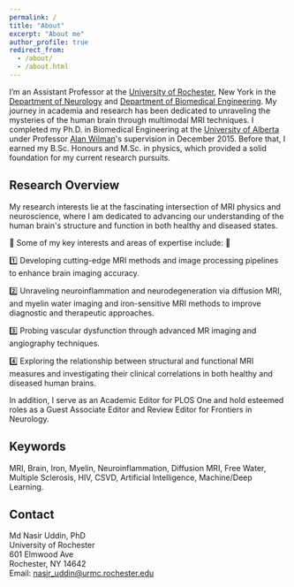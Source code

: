 ```yaml
---
permalink: /
title: "About"
excerpt: "About me"
author_profile: true
redirect_from: 
  - /about/
  - /about.html
---
```


I’m an Assistant Professor at the [University of Rochester](https://www.rochester.edu/), New York in the [Department of Neurology](https://www.urmc.rochester.edu/neurology.aspx) and [Department of Biomedical Engineering](http://www.hajim.rochester.edu/bme/). My journey in academia and research has been dedicated to unraveling the mysteries of the human brain through multimodal MRI techniques. I completed my Ph.D. in Biomedical Engineering at the [University of Alberta](https://www.ualberta.ca/index.html) under Professor [Alan Wilman](https://www.ualberta.ca/biomedical-engineering/research/peter-s-allen-mr-research-centre/research-team/dr-alan-wilman.html)'s supervision in December 2015. Before that, I earned my B.Sc. Honours and M.Sc. in physics, which provided a solid foundation for my current research pursuits. 

## Research Overview
My research interests lie at the fascinating intersection of MRI physics and neuroscience, where I am dedicated to advancing our understanding of the human brain's structure and function in both healthy and diseased states. 

🌟 Some of my key interests and areas of expertise include: 🌟

1️⃣ Developing cutting-edge MRI methods and image processing pipelines to enhance brain imaging accuracy.

2️⃣ Unraveling neuroinflammation and neurodegeneration via diffusion MRI, and myelin water imaging and iron-sensitive MRI methods to improve diagnostic and therapeutic approaches.

3️⃣ Probing vascular dysfunction through advanced MR imaging and angiography techniques.

4️⃣ Exploring the relationship between structural and functional MRI measures and investigating their clinical correlations in both healthy and diseased human brains. 

In addition, I serve as an Academic Editor for PLOS One and hold esteemed roles as a Guest Associate Editor and Review Editor for Frontiers in Neurology.

## Keywords
MRI, Brain, Iron, Myelin, Neuroinflammation, Diffusion MRI, Free Water, Multiple Sclerosis, HIV, CSVD, Artificial Intelligence, Machine/Deep Learning.

## Contact
Md Nasir Uddin, PhD    
University of Rochester  
601 Elmwood Ave  
Rochester, NY 14642   
Email: nasir_uddin@urmc.rochester.edu
